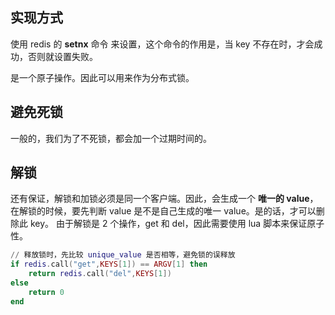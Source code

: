 
## 实现方式
使用 redis 的 **setnx** 命令 来设置，这个命令的作用是，当 key 不存在时，才会成功，否则就设置失败。

是一个原子操作。因此可以用来作为分布式锁。

## 避免死锁
一般的，我们为了不死锁，都会加一个过期时间的。

## 解锁
还有保证，解锁和加锁必须是同一个客户端。因此，会生成一个 **唯一的 value**，在解锁的时候，要先判断 value 是不是自己生成的唯一 value。是的话，才可以删除此 key。
由于解锁是 2 个操作，get 和 del，因此需要使用 lua 脚本来保证原子性。

```lua
// 释放锁时，先比较 unique_value 是否相等，避免锁的误释放
if redis.call("get",KEYS[1]) == ARGV[1] then
    return redis.call("del",KEYS[1])
else
    return 0
end
```

